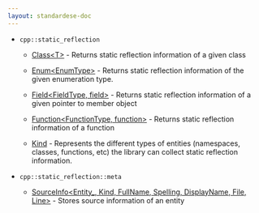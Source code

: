 ```yaml
---
layout: standardese-doc
---
```


  - `cpp::static_reflection`
    
      - [Class\<T\>](class.md#cpp::static_reflection::Class\<T\> "cpp::static_reflection::Class\<T\>") - Returns static reflection information of a given class
    
      - [Enum\<EnumType\>](enum.md#cpp::static_reflection::Enum\<EnumType\> "cpp::static_reflection::Enum\<EnumType\>") - Returns static reflection information of the given enumeration type.
    
      - [Field\<FieldType, field\>](field.md#cpp::static_reflection::Field\<FieldType,%20field\> "cpp::static_reflection::Field\<FieldType, field\>") - Returns static reflection information of a given pointer to member object
    
      - [Function\<FunctionType, function\>](function.md#cpp::static_reflection::Function\<FunctionType,%20function\> "cpp::static_reflection::Function\<FunctionType, function\>") - Returns static reflection information of a function
    
      - [Kind](sourceinfo.md#cpp::static_reflection::Kind "cpp::static_reflection::Kind") - Represents the different types of entities (namespaces, classes, functions, etc) the library can collect static reflection information.

  - `cpp::static_reflection::meta`
    
      - [SourceInfo\<Entity\_, Kind, FullName, Spelling, DisplayName, File, Line\>](sourceinfo.md#cpp::static_reflection::meta::SourceInfo\<Entity_,%20Kind,%20FullName,%20Spelling,%20DisplayName,%20File,%20Line\> "cpp::static_reflection::meta::SourceInfo\<Entity_, Kind, FullName, Spelling, DisplayName, File, Line\>") - Stores source information of an entity
